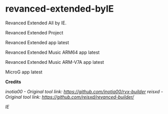 # revanced-extended-byIE
Revanced Extended All by IE.

Revanced Extended Project 

Revanced Extended app latest

Revanced Extended Music ARM64 app latest

Revanced Extended Music ARM-V7A app latest

MicroG app latest

**Credits**

**inotia00* - Original tool link: *https://github.com/inotia00/rvx-builder**
**reisxd* - Original tool link: *https://github.com/reisxd/revanced-builder/**

*IE*




